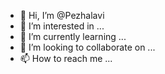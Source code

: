 - 👋 Hi, I’m @Pezhalavi
- 👀 I’m interested in ...
- 🌱 I’m currently learning ...
- 💞️ I’m looking to collaborate on ...
- 📫 How to reach me ...

<!---
Pezhalavi/Pezhalavi is a ✨ special ✨ repository because its `README.md` (this file) appears on your GitHub profile.
You can click the Preview link to take a look at your changes.
--->
